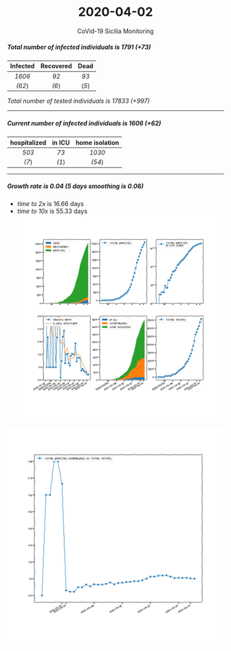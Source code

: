 <div align='center'>

# 2020-04-02
CoVid-19 Sicilia Monitoring
</div>

##### Total number of infected individuals is 1791 (+73)
Infected | Recovered | Dead
:---: | :---: | :---:
*1606* | *92* | *93*
*(62*) | *(6*) | (*5*)

*Total number of tested individuals is 17833 (+997)*
***
##### Current number of infected individuals is 1606 (+62)
hospitalized | in ICU | home isolation
:---: | :---: | :---:
*503* |*73* |*1030*
*(7*) |*(1*) |*(54*)
***
##### Growth rate is 0.04 (5 days smoothing is 0.06)
- *time to 2x* is 16.66 days
- *time to 10x* is 55.33 days
![stats][stats]

![infected_normalized][infected_normalized]

[stats]: stats_Sicilia.png
[infected_normalized]: infected_normalized_Sicilia.png
